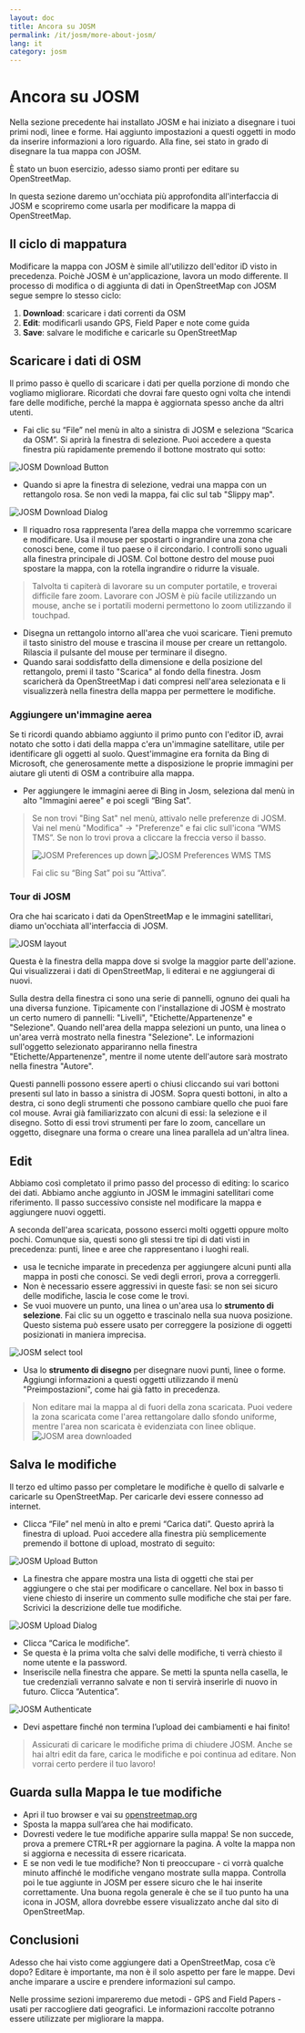 ```yaml
---
layout: doc
title: Ancora su JOSM
permalink: /it/josm/more-about-josm/
lang: it
category: josm
---
```


Ancora su JOSM
==============
Nella sezione precedente hai installato JOSM e hai iniziato a disegnare i tuoi
primi nodi, linee e forme. Hai aggiunto impostazioni a questi oggetti in
modo da inserire informazioni a loro riguardo. Alla fine, sei stato in
grado di disegnare la tua mappa con JOSM.

È stato un buon esercizio, adesso siamo pronti per editare su OpenStreetMap.

In questa sezione daremo un'occhiata più approfondita all'interfaccia di JOSM e
scopriremo come usarla per modificare la mappa di OpenStreetMap.

Il ciclo di mappatura 
---------------------
Modificare la mappa con JOSM è simile all'utilizzo dell'editor iD visto in precedenza.
Poichè JOSM è un'applicazione, lavora un modo differente.
Il processo di modifica o di aggiunta di dati in OpenStreetMap con JOSM segue sempre
lo stesso ciclo:

1. **Download**: scaricare i dati correnti da OSM
2. **Edit**: modificarli usando GPS, Field Paper e note come guida
3. **Save**: salvare le modifiche e caricarle su OpenStreetMap

Scaricare i dati di OSM
-----------------------
Il primo passo è quello di scaricare i dati per quella porzione di mondo che vogliamo 
migliorare.   Ricordati che dovrai fare questo ogni volta che intendi fare delle modifiche,
perché la mappa è aggiornata spesso anche da altri utenti.

-	Fai clic su “File” nel menù in alto a sinistra di JOSM e seleziona “Scarica da
    OSM”. Si aprirà la finestra di selezione. Puoi accedere a questa finestra più rapidamente
    premendo il bottone mostrato qui sotto:

![JOSM Download Button][]

-  Quando si apre la finestra di selezione, vedrai una mappa con un rettangolo rosa.
   Se non vedi la mappa, fai clic sul tab "Slippy map".

![JOSM Download Dialog][]

-  Il riquadro rosa rappresenta l’area della mappa che vorremmo
    scaricare e modificare. Usa il mouse per spostarti o ingrandire una zona
    che conosci bene, come il tuo paese o il circondario.
    I controlli sono uguali alla finestra principale di JOSM. Col bottone destro del 
    mouse puoi spostare la mappa, con la rotella ingrandire o ridurre la visuale.

>	Talvolta ti capiterà di lavorare su un computer portatile, e troverai
>       difficile fare zoom.  Lavorare con JOSM è più facile utilizzando un mouse,
>	anche se i portatili moderni permettono lo zoom utilizzando il touchpad.

-	Disegna un rettangolo intorno all'area che vuoi scaricare. Tieni 
        premuto il tasto sinistro del mouse e trascina il mouse per creare un rettangolo.
      Rilascia il pulsante del mouse per terminare il disegno.
-  Quando sarai soddisfatto della dimensione e della posizione del rettangolo, premi il tasto 
    "Scarica" al fondo della finestra.   Josm scaricherà da OpenStreetMap i dati compresi 
    nell'area selezionata e li visualizzerà nella finestra della mappa per permettere 
     le modifiche. 
    

### Aggiungere un'immagine aerea
Se ti ricordi quando abbiamo aggiunto il primo punto con l'editor iD, avrai notato
che sotto i dati della mappa c'era un'immagine satellitare, utile per identificare 
gli oggetti al suolo. Quest'immagine era fornita da Bing di Microsoft, che generosamente 
mette a disposizione le proprie immagini per aiutare gli utenti di OSM a contribuire alla mappa. 

-	Per aggiungere le immagini aeree di Bing in Josm, seleziona dal menù in alto 
"Immagini aeree" e poi scegli “Bing Sat”.

>   Se non trovi "Bing Sat" nel menù, attivalo nelle preferenze di JOSM. 
>   Vai nel menù "Modifica" -> "Preferenze" e fai clic sull'icona
>   “WMS TMS”. Se non lo trovi prova a cliccare la freccia verso il basso.
>
>	![JOSM Preferences up down][]
>	![JOSM Preferences WMS TMS][]
>
>   Fai clic su “Bing Sat” poi su “Attiva”.


### Tour di JOSM
Ora che hai scaricato i dati da OpenStreetMap e le immagini satellitari, diamo un'occhiata
all'interfaccia di JOSM.

![JOSM layout][]

Questa è la finestra della mappa dove si svolge la maggior parte dell'azione.
Qui visualizzerai i dati di OpenStreetMap, li editerai e ne aggiungerai di nuovi.

Sulla destra della finestra ci sono una serie di pannelli, ognuno dei quali 
ha una diversa funzione.  Tipicamente con l'installazione di JOSM è mostrato
un certo numero di pannelli: "Livelli", "Etichette/Appartenenze" e "Selezione".
Quando nell'area della mappa selezioni un punto, una linea o un'area verrà 
mostrato nella finestra "Selezione". Le informazioni sull'oggetto selezionato appariranno
nella finestra "Etichette/Appartenenze", mentre il nome utente dell'autore sarà mostrato
nella finestra "Autore". 

Questi pannelli possono essere aperti o chiusi cliccando sui vari bottoni presenti sul lato in basso a sinistra di JOSM.  Sopra questi bottoni, in alto a destra, ci sono degli strumenti che possono cambiare quello che puoi fare col mouse.  Avrai già familiarizzato con alcuni di essi: la selezione e il disegno.  Sotto di essi trovi strumenti per fare lo zoom, cancellare un oggetto, disegnare una forma o creare una linea parallela ad un'altra linea.


Edit
----
Abbiamo così completato il primo passo del processo di editing: lo scarico dei dati.  Abbiamo anche aggiunto in JOSM le immagini satellitari come riferimento. Il passo successivo consiste nel modificare la mappa e aggiungere nuovi oggetti.

A seconda dell'area scaricata, possono esserci molti oggetti oppure molto pochi. Comunque sia, questi sono gli stessi tre tipi di dati visti in precedenza: punti, linee e aree che rappresentano i luoghi reali.

- usa le tecniche imparate in precedenza per aggiungere alcuni punti alla mappa in posti che conosci. Se vedi degli errori, prova a correggerli.
- Non è necessario essere aggressivi in queste fasi: se non sei sicuro delle modifiche, lascia le cose come le trovi.
- Se vuoi muovere un punto, una linea o un'area usa lo **strumento di selezione**.  Fai clic su un oggetto e trascinalo nella sua nuova posizione. Questo sistema può essere usato per correggere la posizione di oggetti posizionati in maniera imprecisa.

![JOSM select tool][]

-  Usa lo **strumento di disegno** per disegnare nuovi punti, linee o forme. Aggiungi informazioni a questi oggetti utilizzando il menù "Preimpostazioni", come hai già fatto in precedenza.
> Non editare mai la mappa al di fuori della zona scaricata.
> Puoi vedere la zona scaricata come l'area rettangolare dallo sfondo uniforme, mentre l'area non scaricata è evidenziata con linee oblique.
>	![JOSM area downloaded][]

Salva le modifiche
--------------
Il terzo ed ultimo passo per completare le modifiche è quello di salvarle 
e caricarle su OpenStreetMap. Per caricarle devi essere connesso ad internet.

-  Clicca “File” nel menù in alto e premi “Carica dati”. Questo aprirà
    la finestra di upload. Puoi accedere alla finestra più
    semplicemente premendo il bottone di upload, mostrato di seguito:

![JOSM Upload Button][]

-  La finestra che appare mostra una lista di oggetti che stai per
    aggiungere o che stai per modificare o cancellare. Nel box in basso
    ti viene chiesto di inserire un commento sulle modifiche che stai
    per fare. Scrivici la descrizione delle tue modifiche.

![JOSM Upload Dialog][]

-  Clicca “Carica le modifiche”.
-  Se questa è la prima volta che salvi delle modifiche, ti verrà
    chiesto il nome utente e la password.
-   Inseriscile nella finestra che appare. Se metti la spunta nella
    casella, le tue credenziali verranno salvate e non ti servirà
    inserirle di nuovo in futuro. Clicca “Autentica”.

![JOSM Authenticate][]

-  Devi aspettare finché non termina l’upload dei cambiamenti e hai
    finito! 

>	Assicurati di caricare le modifiche prima di chiudere JOSM.
>	Anche se hai altri edit da fare, carica le modifiche e poi continua ad editare.
>	Non vorrai certo perdere il tuo lavoro!


Guarda sulla Mappa le tue modifiche
-----------------------------------

-  Apri il tuo browser e vai su
    [openstreetmap.org](http://openstreetmap.org)
-  Sposta la mappa sull’area che hai modificato.
-  Dovresti vedere le tue modifiche apparire sulla mappa! Se non
    succede, prova a premere CTRL+R per aggiornare la pagina. A volte la
    mappa non si aggiorna e necessita di essere ricaricata.
-  E se non vedi le tue modifiche? Non ti preoccupare - ci vorrà
    qualche minuto affinché le modifiche vengano mostrate sulla mappa.
    Controlla poi le tue aggiunte in JOSM per essere sicuro che le hai
    inserite correttamente. Una buona regola generale è che se il tuo
    punto ha una icona in JOSM, allora dovrebbe essere visualizzato
    anche dal sito di OpenStreetMap.

Conclusioni
-----------

Adesso che hai visto come aggiungere dati a OpenStreetMap, cosa c’è
dopo?  Editare è importante, ma non è il solo aspetto per fare le mappe.
Devi anche imparare a uscire e prendere informazioni sul campo.

Nelle prossime sezioni impareremo due metodi - GPS and Field Papers - usati 
per raccogliere dati geografici. Le informazioni raccolte potranno essere utilizzate per migliorare la mappa.

[JOSM Download Button]: /images/it/beginner/04_more-about-josm/it_beg_04_more-about-josm_image00_download-button.png
[JOSM Download Dialog]: /images/it/beginner/04_more-about-josm/it_beg_04_more-about-josm_image01_download-dialog.png
[JOSM Preferences up down]: /images/it/beginner/04_more-about-josm/it_beg_04_more-about-josm_image02_preferences-up-down.png
[JOSM Preferences WMS TMS]: /images/it/beginner/04_more-about-josm/it_beg_04_more-about-josm_image03_preferences-wms-tms.png
[JOSM layout]: /images/it/beginner/04_more-about-josm/it_beg_04_more-about-josm_image04_layout.png
[JOSM select tool]: /images/it/beginner/04_more-about-josm/it_beg_04_more-about-josm_image05_select-tool.png
[JOSM area downloaded]: /images/it/beginner/04_more-about-josm/it_beg_04_more-about-josm_image06_area-downloaded.png
[JOSM Upload Button]: /images/it/beginner/04_more-about-josm/it_beg_04_more-about-josm_image07_upload-button.png
[JOSM Upload Dialog]: /images/it/beginner/04_more-about-josm/it_beg_04_more-about-josm_image08_upload-dialog.png
[JOSM Authenticate]: /images/it/beginner/04_more-about-josm/it_beg_04_more-about-josm_image09_authenticate.png
